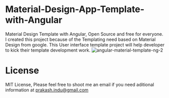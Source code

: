 # Material-Design-App-Template-with-Angular
Material Design Template with Angular, Open Source and free for everyone.
I created this project because of the Templating need based on Material Design from google. This User interface template project will help developer to kick their template development work.
![angular-material-template-ng-2](https://user-images.githubusercontent.com/4483888/34998935-35a96948-fa95-11e7-9da6-9862aa7e3fb8.JPG)
# License
MIT License, Please  feel free to shoot me an email if you need aditional information at prakash.indu@gmail.com
